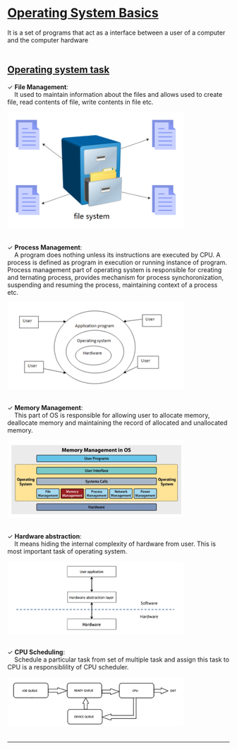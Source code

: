 # [Operating System Basics](#Operating-System-Basics)
It is a set of programs that act as a interface between a user of a computer and the computer hardware
<br>
<br>

## [Operating system task](#operating-system-task)
 ✓ **File Management**:<br>
&nbsp;&nbsp;&nbsp;&nbsp;It used to maintain information about the files and allows used to create file, read contents of file, write contents in file etc.
<br>

<img src="file-management.png" alt="Centered Image" width="400">

<br>
<br>

 ✓ **Process Management**:<br>
&nbsp;&nbsp;&nbsp;&nbsp;A program does nothing unless its instructions are executed by CPU. A process is defined as program in execution or running instance of program.<br>
Process management part of operating system is responsible for creating and ternating process, provides mechanism for process synchoronization, suspending and resuming the process, maintaining context of a process etc.
<br>

<img src="process-management.png" alt="Centered Image" width="400">

<br>
<br>

 ✓ **Memory Management**:<br>
&nbsp;&nbsp;&nbsp;&nbsp;This part of OS is responsible for allowing user to allocate memory, deallocate memory and maintaining the record of allocated and unallocated memory.
<br>

<img src="memory-management.png" alt="Centered Image" width="400">

<br>
<br>

 ✓ **Hardware abstraction**:<br>
&nbsp;&nbsp;&nbsp;&nbsp;It means hiding the internal complexity of hardware from user. This is most important task of operating system.
<br>

<img src="hardware-abstraction.png" alt="Centered Image" width="400">

<br>
<br>

 ✓ **CPU Scheduling**:<br>
&nbsp;&nbsp;&nbsp;&nbsp;Schedule a particular task from set of multiple task and assign this task to CPU is a responsiblility of CPU scheduler.
<br>

<img src="cpu-scheduling.png" alt="Centered Image" width="400">

<br>
<br>

---